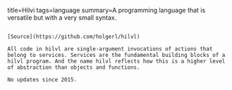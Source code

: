 title=Hilvi
tags=language
summary=A programming language that is versatile but with a very small syntax.
~~~~~~

[Source](https://github.com/holgerl/hilvl)

All code in hilvl are single-argument invocations of actions that belong to services. Services are the fundamental building blocks of a hilvl program. And the name hilvl reflects how this is a higher level of abstraction than objects and functions.

No updates since 2015.
